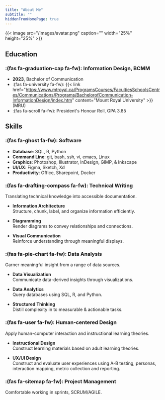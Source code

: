 ```yaml
---
title: "About Me"
subtitle: ""
hiddenFromHomePage: true
---
```

{{< image src="/images/avatar.png" caption="" width="25%" height="25%" >}}

## Education

### :(fas fa-graduation-cap fa-fw): Information Design, **BCMM**
- **2023**, Bachelor of Communication
- :(fas fa-university fa-fw): {{< link href="https://www.mtroyal.ca/ProgramsCourses/FacultiesSchoolsCentres/Communications/Programs/BachelorofCommunication-InformationDesign/index.htm" content="Mount Royal University" >}} (MRU)
- :(fas fa-scroll fa-fw): President's Honour Roll, GPA 3.85

## Skills

### :(fas fa-ghost fa-fw): Software
- **Database**: SQL, R, Python
- **Command Line**: git, bash, ssh, vi, emacs, Linux
- **Graphics**: Photoshop, Illustrator, InDesign, GIMP, & Inkscape
- **UI/UX**: Figma, Sketch, Xd 
- **Productivity**: Office, Sharepoint, Docker

### :(fas fa-drafting-compass fa-fw): Technical Writing
Translating technical knowledge into accessible documentation.

- **Information Architecture**  <br> Structure, chunk, label, and organize information efficiently.

- **Diagramming** <br> Render diagrams to convey relationships and connections.

- **Visual Communication** <br> Reinforce understanding through meaningful displays.

### :(fas fa-pie-chart fa-fw): Data Analysis
Garner meaningful insight from a range of data sources.

- **Data Visualization** <br> Communicate data-derived insights through visualizations.

- **Data Analytics** <br> Query databases using SQL, R, and Python.

- **Structured Thinking** <br> Distill complexity in to measurable & actionable tasks.

### :(fas fa-user fa-fw): Human-centered Design

Apply human-computer interaction and instructional learning theories.

- **Instructional Design** <br> Construct learning materials based on adult learning theories.

- **UX/UI Design** <br> Construct and evaluate user experiences using A-B testing, personas, interaction mapping, metric collection and reporting.

### :(fas fa-sitemap fa-fw): Project Management

Comfortable working in sprints, SCRUM/AGILE.
